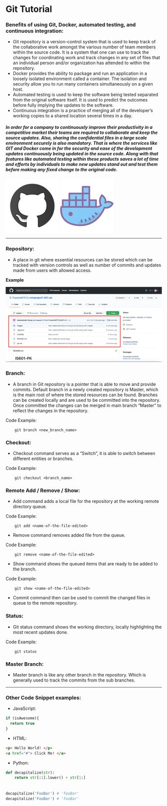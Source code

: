 # Git Tutorial

### Benefits of using Git, Docker, automated testing, and continuous integration:
 
* Git repository is a version-control system that is used to keep track of the collaborative work amongst the various number of team members within the source code. It is a system that one can use to track the changes for coordinating work and track changes in any set of files that an individual person and/or organization has attended to within the repository.
* Docker provides the ability to package and run an application in a loosely isolated environment called a container. The isolation and security allow you to run many containers simultaneously on a given host.
* Automated testing is used to keep the software being tested separated from the original software itself. It is used to predict the outcomes before fully implying the updates to the software.
* Continuous integration is a practice of merging all of the developer’s working copies to a shared location several times in a day.

##### In order for a company to continuously improve their productivity in a competitive market their teams are required to collaborate and keep the source updates. Also, sharing the confidential files in a large scale environment securely is also mandatory. That is where the services like GIT and Docker come in for the security and ease of the development updates continuously being updated in the source code. Along with that features like automated testing within these products saves a lot of time and efforts by individuals to make new updates stand out and test them before making any fixed change to the original code.

![Git icon](images/github.png) ![Docker icon](images/docker.png)
___________________________________________________________________________________

### Repository:

* A place in git where essential resources can be stored which can be tracked with version controls as well as number of commits and updates made from users with allowed access.

**Example**

![Git Repo Example](images/Repo.png)

### Branch:

* A branch in Git repository is a pointer that is able to move and provide commits. Default branch in a newly created repository is Master, which is the main root of where the stored resources can be found. Branches can be created locally and are used to be committed into the repository. Once committed the changes can be merged in main branch “Master” to reflect the changes in the repository.

Code Example:
````
    git branch <new_branch_name>
````

### Checkout:

* Checkout command serves as a “Switch”, it is able to switch between different entities or branches. 

Code Example:
````
    git checkout <branch_name>
````

### Remote Add / Remove / Show:

* Add command adds a local file for the repository at the working remote directory queue.

Code Example:
````
    git add <name-of-the-file-edited>
````
* Remove command removes added file from the queue.

Code Example:
````
    git remove <name-of-the-file-edited>
````
* Show command shows the queued items that are ready to be added to the branch.    	

Code Example:
````
    git show <name-of-the-file-edited>
````

* Commit command then can be used to commit the changed files in queue to the remote repository.

### Status: 

* Git status command shows the working directory, locally highlighting the most recent updates done.

Code Example:
````
    git status
````

### Master Branch:

* Master branch is like any other branch in the repository. Which is generally used to track the commits from the sub branches.

___________________________________________________________________________________

### Other Code Snippet examples: 

* JavaScript:

```javascript
if (isAwesome){
  return true
}
```

* HTML:

```html
<p> Hello World! </p>
<a href="#"> Click Me! </a>
```

* Python:

```python
def decapitalize(str):
    return str[:1].lower() + str[1:]
  
  
decapitalize('FooBar') # 'fooBar'
decapitalize('FooBar') # 'fooBar'
```